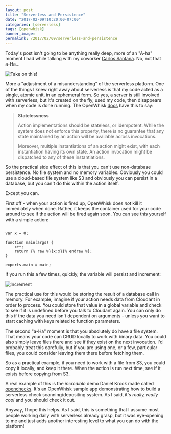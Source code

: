 ```yaml
---
layout: post
title: "Serverless and Persistence"
date: "2017-02-09T10:20:00-07:00"
categories: [serverless]
tags: [openwhisk]
banner_image: 
permalink: /2017/02/09/serverless-and-persistence
---
```


Today's post isn't going to be anything really deep, more of an "A-ha" moment I had while talking with my coworker [Carlos Santana](https://twitter.com/csantanapr). No, not that a-Ha...

![Take on this!](https://static.raymondcamden.com/images/2017/2/aha.jpg)

More a "adjustment of a misunderstanding" of the serverless platform. One of the things I knew right away about serverless is that my code acted as a single, atomic unit, in an ephemeral form. So yes, a server is still involved with serverless, but it's created on the fly, used my code, then disappears when my code is done running. The OpenWhisk [docs](https://console.ng.bluemix.net/docs/openwhisk/openwhisk_reference.html#openwhisk_semantics_stateless) have this to say:

<blockquote>
<strong>Statelessness</strong><br/>
<p>
Action implementations should be stateless, or idempotent. While the system does not enforce this property, there is no guarantee that any state maintained by an action will be available across invocations.
</p>
<p>
Moreover, multiple instantiations of an action might exist, with each instantiation having its own state. An action invocation might be dispatched to any of these instantiations.
</p>
</blockquote>

So the practical side effect of this is that you can't use non-database persistence. No file system and no memory variables. Obviously you could use a cloud-based file system like S3 and obviously you can persist in a database, but you can't do this within the action itself.

Except you can. 

First off - when your action is fired up, OpenWhisk does *not* kill it immediately when done. Rather, it keeps the container used for your code around to see if the action will be fired again soon. You can see this yourself with a simple action:

<pre><code class="language-javascript">
var x = 0;

function main(args) {
	x++;
	return {% raw %}{x:x}{% endraw %};
}

exports.main = main;
</code></pre>

If you run this a few times, quickly, the variable will persist and increment:

![Increment](https://static.raymondcamden.com/images/2017/2/aha2.png)

The practical use for this would be storing the result of a database call in memory. For example, imagine if your action needs data from Cloudant in order to process. You could store that value in a global variable and check to see if it is undefined before you talk to Cloudant again. You can only do this if the data you need isn't dependent on arguments - unless you want to start caching with keys related to function parameters. 

The second "a-Ha" moment is that you absolutely do have a file system. That means your code can CRUD locally to work with binary data. You could also simply leave files there and see if they exist on the next invocation. I'd probably treat this carefully, but if you are using one, or a few, particular files, you could consider leaving them there before fetching them. 

So as a practical example, if you need to work with a file from S3, you could copy it locally, and keep it there. When the action is run next time, see if it exists before copying from S3.

A real example of this is the *incredible* demo Daniel Krook made called [openchecks](https://github.com/krook/openchecks). It's an OpenWhisk sample app demonstrating how to build a serverless check scanning/depositing system. As I said, it's *really, really cool* and you should check it out.

Anyway, I hope this helps. As I said, this is something that I assume most people working daily with serverless already grasp, but it was eye-opening to me and just adds another interesting level to what you can do with the platform!